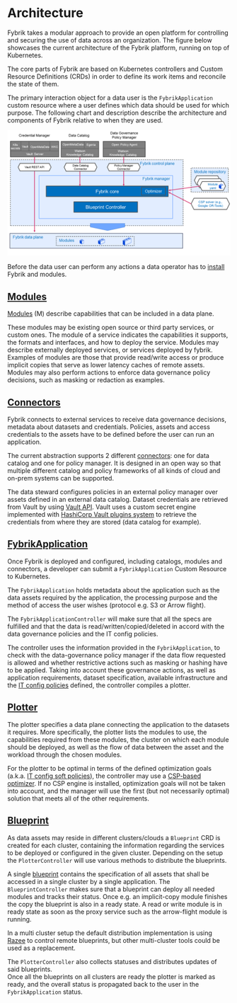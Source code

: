# Architecture

Fybrik takes a modular approach to provide an open platform for controlling
and securing the use of data across an organization. The figure below showcases the
current architecture of the Fybrik platform, running on top of Kubernetes.

The core parts of Fybrik are based on Kubernetes controllers and Custom Resource Definitions (CRDs) in order to define its work items and reconcile the state of them.

The primary interaction object for a data user is the `FybrikApplication` custom resource where a user defines which data should be used for which purpose. The following chart and description describe the architecture and components of Fybrik relative to when they are used.

![Architecture](../static/architecture.png) 

Before the data user can perform any actions a data operator has to [install](../get-started/quickstart.md) Fybrik and modules. 
 

## [Modules](./modules.md)
[Modules](./modules.md) (M) describe capabilities that can be included in a data plane.

These modules may be existing open source or third party services, or custom ones. The module of a service indicates the capabilities it supports, the formats and interfaces, and how to deploy the service.  Modules may describe externally deployed services, or services deployed by fybrik.  Examples of modules are those that provide read/write access or produce implicit copies that serve as lower latency caches of remote assets.  
Modules may also perform actions to enforce data governance policy decisions, such as masking or redaction as examples.

## [Connectors](./connectors.md)
Fybrik connects to external services to receive data governance decisions, metadata about datasets and credentials. Policies, assets and access credentials to the assets have to be defined before the user can run an application.

 The current abstraction supports 2 different  [connectors](./connectors.md): one for data catalog and one for policy manager. It is designed in an open way so that multiple different catalog and policy frameworks of all kinds of cloud and on-prem systems can be supported.

The data steward configures policies  in an external policy manager over assets defined in an external data catalog. Dataset credentials are retrieved from Vault by using [Vault API](https://www.vaultproject.io/api). Vault uses a custom secret engine implemented with [HashiCorp Vault plugins system](./vault_plugins.md) to retrieve the credentials from where they are stored (data catalog for example).

## [FybrikApplication](../../reference/crds/#fybrikapplication)
Once Fybrik is deployed and configured, including catalogs, modules and connectors, a developer can submit a `FybrikApplication` Custom Resource to Kubernetes.

The `FybrikApplication` holds metadata about the application such as the data assets required by the application, the processing purpose and the method of access the user wishes (protocol e.g. S3 or Arrow flight). 

The `FybrikApplicationController` will make sure that all the specs are fulfilled and that the data is read/written/copied/deleted in accord with the data governance policies and the IT config policies.

The controller uses the information provided in the `FybrikApplication`, to check with the data-governance policy manager if the data flow requested is allowed and whether restrictive actions such as masking or hashing have to be applied. Taking into account these governance actions, as well as application requirements, dataset specification, available infrastructure and the [IT config policies](./config-policies.md) defined, the controller compiles a plotter.  

## [Plotter](../../reference/crds/#plotter)
The plotter specifies a data plane connecting the application to the datasets it requires. More specifically, the plotter lists the modules to use, the capabilities required from these modules, the cluster on which each module should be deployed, as well as the flow of data between the asset and the workload through the chosen modules. 

For the plotter to be optimal in terms of the defined optimization goals (a.k.a. [IT config soft policies](../config-policies/#optimization-goals)), the controller may use a [CSP-based optimizer](./optimizer.md). 
If no CSP engine is installed, optimization goals will not be taken into account, and the manager will use the first (but not necessarily optimal) solution that meets all of the other requirements.

## [Blueprint](../../reference/crds/#blueprint)
As data assets may reside in different clusters/clouds a `Blueprint` CRD is created for each cluster, containing the information regarding the services to be deployed or configured in the given cluster. Depending on the setup the `PlotterController` will use various methods to distribute the blueprints. 

A single [blueprint](../reference/crds.md#blueprint) contains the specification of all assets that shall be accessed in a single cluster by a single application.
The `BlueprintController` makes sure that a blueprint can deploy all needed modules and tracks their status. Once e.g. an implicit-copy module finishes the copy the blueprint is also in a ready state.
A read or write module is in ready state as soon as the proxy service such as the arrow-flight module is running.

In a multi cluster setup the default distribution implementation is using [Razee](http://razee.io) to control remote blueprints, but other multi-cluster tools could be used as a replacement.

The `PlotterController` also collects statuses and distributes updates of said blueprints.  
Once all the blueprints on all clusters are ready the plotter is marked as ready, and the overall status is propagated back to the user in the `FybrikApplication` status.

